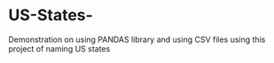 # US-States-
Demonstration on using PANDAS library and using CSV files using this project of naming US states
